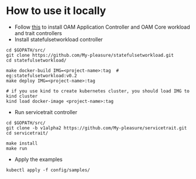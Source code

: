 # How to use it locally
- Follow [this](https://github.com/crossplane/addon-oam-kubernetes-local) to install OAM Application Controller and OAM Core workload and trait controllers
- Install statefulsetworkload controller
```
cd $GOPATH/src/
git clone https://github.com/My-pleasure/statefulsetworkload.git
cd statefulsetworkload/

make docker-build IMG=<project-name>:tag  # eg:statefulsetworkload:v0.2
make deploy IMG=<project-name>:tag

# if you use kind to create kubernetes cluster, you should load IMG to kind cluster
kind load docker-image <project-name>:tag
```
- Run servicetrait controller
```
cd $GOPATH/src/
git clone -b v1alpha2 https://github.com/My-pleasure/servicetrait.git
cd servicetrait/

make install
make run
```
- Apply the examples
```
kubectl apply -f config/samples/
```
